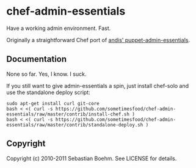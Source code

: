 chef-admin-essentials
=====================

Have a working admin environment. Fast.

Originally a straightforward Chef port of [andis' puppet-admin-essentials](http://github.com/andis/puppet-admin-essentials/).

Documentation
-------------

None so far. Yes, I know. I suck.

If you still want to give admin-essentials a spin, just install chef-solo and use the standalone deploy script:

    sudo apt-get install curl git-core
    bash < <( curl -s https://github.com/sometimesfood/chef-admin-essentials/raw/master/contrib/install-chef.sh )
    bash < <( curl -s https://github.com/sometimesfood/chef-admin-essentials/raw/master/contrib/standalone-deploy.sh )

Copyright
---------

Copyright (c) 2010-2011 Sebastian Boehm. See LICENSE for details.
